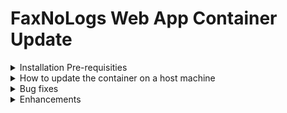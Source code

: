 # FaxNoLogs Web App Container Update

<details><summary>Installation Pre-requisities</summary>
<p>

- Please make sure you have apply all previous updates up to version 1.2.1
	
>### If you already have done it, **DO NOT RUN IT AGAIN !!!**

</p>
</details>

<details><summary>How to update the container on a host machine</summary>
<p>

1. Before updating the container you must download the following file depending on your OS:

  >* [FaxNoLogs-Containers-WinSetup.yml for Windows OS](https://github.com/kparginos/faxnologs_wepapp_update/blob/main/FaxNoLogs-Containers-WinSetup.yml)
  
  >* [FaxNoLogs-Containers-LinuxSetup.yml for Linux OS](https://github.com/kparginos/faxnologs_wepapp_update/blob/main/FaxNoLogs-Containers-LinuxSetup.yml)
  
</p>

<p>

2. To update to the latest version you need to do the following:

* For the Windows Host run this command:

```
docker-compose -f FaxNoLogs-Containers-WinSetup.yml pull
```

* For the Linux Host run this command:

```
docker-compose -f FaxNoLogs-Containers-LinuxSetup.yml pull
```

Once finished, run the following to update the web app container:

```
docker-compose -f FaxNoLogs-Containers-WinSetup.yml up -d --no-deps faxnologs_webapp
```


</p>
</details>

<details><summary>Bug fixes</summary>
<p>
	
* For web app version 1.2.2 there are the following bug fixes:

1. Sequence generator provided the same numbers when an admin re-initializes the counters. The fix provided checks the counters log to get the maximum log number, increases the company's sequence generator to that number and returns the next one.
		
</p>
</details>

<details><summary>Enhancements</summary>
<p>

* For web app version 1.2.2 there are the following enhancements:

1. New option for the admins console to preview all counters history.

</p>
</details>
